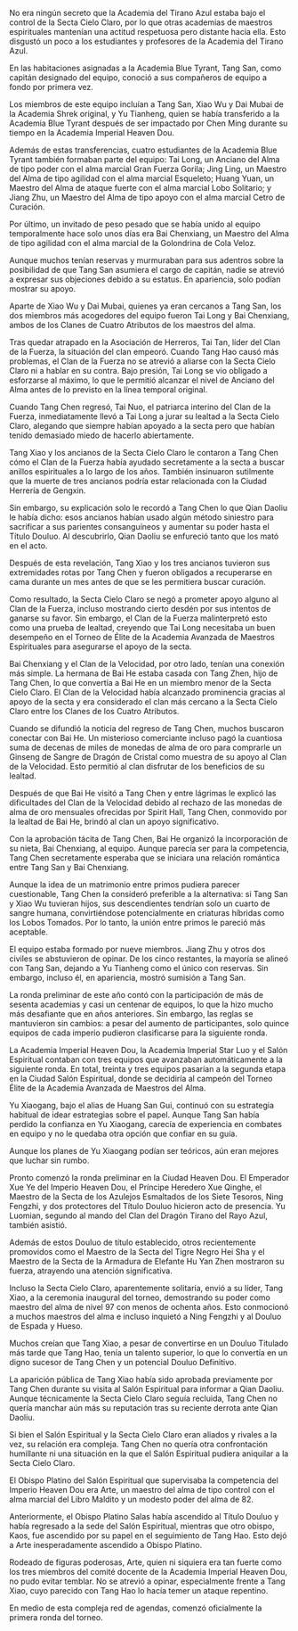 
No era ningún secreto que la Academia del Tirano Azul estaba bajo el control de la Secta Cielo Claro, por lo que otras academias de maestros espirituales mantenían una actitud respetuosa pero distante hacia ella. Esto disgustó un poco a los estudiantes y profesores de la Academia del Tirano Azul.

En las habitaciones asignadas a la Academia Blue Tyrant, Tang San, como capitán designado del equipo, conoció a sus compañeros de equipo a fondo por primera vez.

Los miembros de este equipo incluían a Tang San, Xiao Wu y Dai Mubai de la Academia Shrek original, y Yu Tianheng, quien se había transferido a la Academia Blue Tyrant después de ser impactado por Chen Ming durante su tiempo en la Academia Imperial Heaven Dou.

Además de estas transferencias, cuatro estudiantes de la Academia Blue Tyrant también formaban parte del equipo: Tai Long, un Anciano del Alma de tipo poder con el alma marcial Gran Fuerza Gorila; Jing Ling, un Maestro del Alma de tipo agilidad con el alma marcial Esqueleto; Huang Yuan, un Maestro del Alma de ataque fuerte con el alma marcial Lobo Solitario; y Jiang Zhu, un Maestro del Alma de tipo apoyo con el alma marcial Cetro de Curación.

Por último, un invitado de peso pesado que se había unido al equipo temporalmente hace solo unos días era Bai Chenxiang, un Maestro del Alma de tipo agilidad con el alma marcial de la Golondrina de Cola Veloz.

Aunque muchos tenían reservas y murmuraban para sus adentros sobre la posibilidad de que Tang San asumiera el cargo de capitán, nadie se atrevió a expresar sus objeciones debido a su estatus. En apariencia, solo podían mostrar su apoyo.

Aparte de Xiao Wu y Dai Mubai, quienes ya eran cercanos a Tang San, los dos miembros más acogedores del equipo fueron Tai Long y Bai Chenxiang, ambos de los Clanes de Cuatro Atributos de los maestros del alma.

Tras quedar atrapado en la Asociación de Herreros, Tai Tan, líder del Clan de la Fuerza, la situación del clan empeoró. Cuando Tang Hao causó más problemas, el Clan de la Fuerza no se atrevió a aliarse con la Secta Cielo Claro ni a hablar en su contra. Bajo presión, Tai Long se vio obligado a esforzarse al máximo, lo que le permitió alcanzar el nivel de Anciano del Alma antes de lo previsto en la línea temporal original.

Cuando Tang Chen regresó, Tai Nuo, el patriarca interino del Clan de la Fuerza, inmediatamente llevó a Tai Long a jurar su lealtad a la Secta Cielo Claro, alegando que siempre habían apoyado a la secta pero que habían tenido demasiado miedo de hacerlo abiertamente.

Tang Xiao y los ancianos de la Secta Cielo Claro le contaron a Tang Chen cómo el Clan de la Fuerza había ayudado secretamente a la secta a buscar anillos espirituales a lo largo de los años. También insinuaron sutilmente que la muerte de tres ancianos podría estar relacionada con la Ciudad Herrería de Gengxin.

Sin embargo, su explicación solo le recordó a Tang Chen lo que Qian Daoliu le había dicho: esos ancianos habían usado algún método siniestro para sacrificar a sus parientes consanguíneos y aumentar su poder hasta el Título Douluo. Al descubrirlo, Qian Daoliu se enfureció tanto que los mató en el acto.

Después de esta revelación, Tang Xiao y los tres ancianos tuvieron sus extremidades rotas por Tang Chen y fueron obligados a recuperarse en cama durante un mes antes de que se les permitiera buscar curación.

Como resultado, la Secta Cielo Claro se negó a prometer apoyo alguno al Clan de la Fuerza, incluso mostrando cierto desdén por sus intentos de ganarse su favor. Sin embargo, el Clan de la Fuerza malinterpretó esto como una prueba de lealtad, creyendo que Tai Long necesitaba un buen desempeño en el Torneo de Élite de la Academia Avanzada de Maestros Espirituales para asegurarse el apoyo de la secta.

Bai Chenxiang y el Clan de la Velocidad, por otro lado, tenían una conexión más simple. La hermana de Bai He estaba casada con Tang Zhen, hijo de Tang Chen, lo que convertía a Bai He en un miembro menor de la Secta Cielo Claro. El Clan de la Velocidad había alcanzado prominencia gracias al apoyo de la secta y era considerado el clan más cercano a la Secta Cielo Claro entre los Clanes de los Cuatro Atributos.

Cuando se difundió la noticia del regreso de Tang Chen, muchos buscaron conectar con Bai He. Un misterioso comerciante incluso pagó la cuantiosa suma de decenas de miles de monedas de alma de oro para comprarle un Ginseng de Sangre de Dragón de Cristal como muestra de su apoyo al Clan de la Velocidad. Esto permitió al clan disfrutar de los beneficios de su lealtad.

Después de que Bai He visitó a Tang Chen y entre lágrimas le explicó las dificultades del Clan de la Velocidad debido al rechazo de las monedas de alma de oro mensuales ofrecidas por Spirit Hall, Tang Chen, conmovido por la lealtad de Bai He, brindó al clan un apoyo significativo.

Con la aprobación tácita de Tang Chen, Bai He organizó la incorporación de su nieta, Bai Chenxiang, al equipo. Aunque parecía ser para la competencia, Tang Chen secretamente esperaba que se iniciara una relación romántica entre Tang San y Bai Chenxiang.

Aunque la idea de un matrimonio entre primos pudiera parecer cuestionable, Tang Chen la consideró preferible a la alternativa: si Tang San y Xiao Wu tuvieran hijos, sus descendientes tendrían solo un cuarto de sangre humana, convirtiéndose potencialmente en criaturas híbridas como los Lobos Tomados. Por lo tanto, la unión entre primos le pareció más aceptable.

El equipo estaba formado por nueve miembros. Jiang Zhu y otros dos civiles se abstuvieron de opinar. De los cinco restantes, la mayoría se alineó con Tang San, dejando a Yu Tianheng como el único con reservas. Sin embargo, incluso él, en apariencia, mostró sumisión a Tang San.

La ronda preliminar de este año contó con la participación de más de sesenta academias y casi un centenar de equipos, lo que la hizo mucho más desafiante que en años anteriores. Sin embargo, las reglas se mantuvieron sin cambios: a pesar del aumento de participantes, solo quince equipos de cada imperio pudieron clasificarse para la siguiente ronda.

La Academia Imperial Heaven Dou, la Academia Imperial Star Luo y el Salón Espiritual contaban con tres equipos que avanzaban automáticamente a la siguiente ronda. En total, treinta y tres equipos pasarían a la segunda etapa en la Ciudad Salón Espiritual, donde se decidiría al campeón del Torneo Élite de la Academia Avanzada de Maestros del Alma.

Yu Xiaogang, bajo el alias de Huang San Gui, continuó con su estrategia habitual de idear estrategias sobre el papel. Aunque Tang San había perdido la confianza en Yu Xiaogang, carecía de experiencia en combates en equipo y no le quedaba otra opción que confiar en su guía.

Aunque los planes de Yu Xiaogang podían ser teóricos, aún eran mejores que luchar sin rumbo.

Pronto comenzó la ronda preliminar en la Ciudad Heaven Dou. El Emperador Xue Ye del Imperio Heaven Dou, el Príncipe Heredero Xue Qinghe, el Maestro de la Secta de los Azulejos Esmaltados de los Siete Tesoros, Ning Fengzhi, y dos protectores del Título Douluo hicieron acto de presencia. Yu Luomian, segundo al mando del Clan del Dragón Tirano del Rayo Azul, también asistió.

Además de estos Douluo de título establecido, otros recientemente promovidos como el Maestro de la Secta del Tigre Negro Hei Sha y el Maestro de la Secta de la Armadura de Elefante Hu Yan Zhen mostraron su fuerza, atrayendo una atención significativa.

Incluso la Secta Cielo Claro, aparentemente solitaria, envió a su líder, Tang Xiao, a la ceremonia inaugural del torneo, demostrando su poder como maestro del alma de nivel 97 con menos de ochenta años. Esto conmocionó a muchos maestros del alma e incluso inquietó a Ning Fengzhi y al Douluo de Espada y Hueso.

Muchos creían que Tang Xiao, a pesar de convertirse en un Douluo Titulado más tarde que Tang Hao, tenía un talento superior, lo que lo convertía en un digno sucesor de Tang Chen y un potencial Douluo Definitivo.

La aparición pública de Tang Xiao había sido aprobada previamente por Tang Chen durante su visita al Salón Espiritual para informar a Qian Daoliu. Aunque técnicamente la Secta Cielo Claro seguía recluida, Tang Chen no quería manchar aún más su reputación tras su reciente derrota ante Qian Daoliu.

Si bien el Salón Espiritual y la Secta Cielo Claro eran aliados y rivales a la vez, su relación era compleja. Tang Chen no quería otra confrontación humillante ni una situación en la que el Salón Espiritual pudiera aniquilar a la Secta Cielo Claro.

El Obispo Platino del Salón Espiritual que supervisaba la competencia del Imperio Heaven Dou era Arte, un maestro del alma de tipo control con el alma marcial del Libro Maldito y un modesto poder del alma de 82.

Anteriormente, el Obispo Platino Salas había ascendido al Título Douluo y había regresado a la sede del Salón Espiritual, mientras que otro obispo, Kaos, fue ascendido por su papel en el seguimiento de Tang Hao. Esto dejó a Arte inesperadamente ascendido a Obispo Platino.

Rodeado de figuras poderosas, Arte, quien ni siquiera era tan fuerte como los tres miembros del comité docente de la Academia Imperial Heaven Dou, no pudo evitar temblar. No se atrevió a opinar, especialmente frente a Tang Xiao, cuyo parecido con Tang Hao lo hacía temer un ataque repentino.

En medio de esta compleja red de agendas, comenzó oficialmente la primera ronda del torneo.